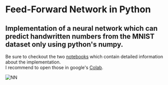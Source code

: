 # Feed-Forward Network in Python
## Implementation of a neural network which can predict handwritten numbers from the MNIST dataset only using python's numpy.
Be sure to checkout the two <a href="Neural_network.ipynb">notebooks</a> which contain detailed information about the implementation. <br>
I recommend to open those in google's <a href="https://colab.research.google.com/">Colab</a>.


![NN](https://user-images.githubusercontent.com/73897941/173586908-0863463c-2fd9-4360-9fbd-57bc31342205.gif)
